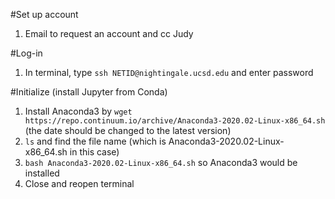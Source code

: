#Set up account
1. Email to request an account and cc Judy

#Log-in
1. In terminal, type ```ssh NETID@nightingale.ucsd.edu``` and enter password

#Initialize (install Jupyter from Conda)
1. Install Anaconda3 by ```wget https://repo.continuum.io/archive/Anaconda3-2020.02-Linux-x86_64.sh``` (the date should be changed to the latest version)
2. ```ls``` and find the file name (which is Anaconda3-2020.02-Linux-x86_64.sh in this case)
3. ```bash Anaconda3-2020.02-Linux-x86_64.sh``` so Anaconda3 would be installed
3. Close and reopen terminal

